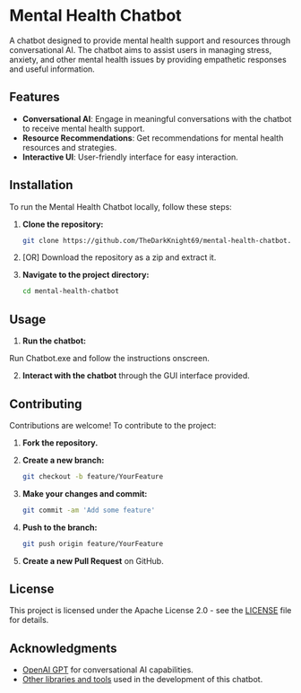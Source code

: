 # Mental Health Chatbot

A chatbot designed to provide mental health support and resources through conversational AI. The chatbot aims to assist users in managing stress, anxiety, and other mental health issues by providing empathetic responses and useful information.

## Features

- **Conversational AI**: Engage in meaningful conversations with the chatbot to receive mental health support.
- **Resource Recommendations**: Get recommendations for mental health resources and strategies.
- **Interactive UI**: User-friendly interface for easy interaction.

## Installation

To run the Mental Health Chatbot locally, follow these steps:

1. **Clone the repository:**

   ```bash
   git clone https://github.com/TheDarkKnight69/mental-health-chatbot.git
   ```
1. [OR] Download the repository as a zip and extract it. 
2. **Navigate to the project directory:**

   ```bash
   cd mental-health-chatbot
   ```


## Usage

1. **Run the chatbot:**

  Run Chatbot.exe and follow the instructions onscreen.

2. **Interact with the chatbot** through the GUI interface provided.

## Contributing

Contributions are welcome! To contribute to the project:

1. **Fork the repository.**
2. **Create a new branch:**

   ```bash
   git checkout -b feature/YourFeature
   ```

3. **Make your changes and commit:**

   ```bash
   git commit -am 'Add some feature'
   ```

4. **Push to the branch:**

   ```bash
   git push origin feature/YourFeature
   ```

5. **Create a new Pull Request** on GitHub.

## License

This project is licensed under the Apache License 2.0 - see the [LICENSE](LICENSE) file for details.

## Acknowledgments

- [OpenAI GPT](https://www.openai.com) for conversational AI capabilities.
- [Other libraries and tools](https://github.com/TheDarkKnight69/mental-health-chatbot#requirements) used in the development of this chatbot.

